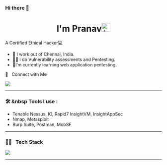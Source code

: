 ### Hi there 👋

<p align="center">

<h1 align="center"> I'm Pranav<img src="https://user-images.githubusercontent.com/1303154/88677602-1635ba80-d120-11ea-84d8-d263ba5fc3c0.gif" width="28px" alt="hi"></h1>

A Certified Ethical Hacker💻

- 💼 I work out of Chennai, India.
- 🧑‍💻 I do Vulnerability assessments and Pentesting.
- :seedling:I’m currently learning web application pentesting.

🤝 &nbsp; Connect with Me

[<img src="https://img.shields.io/badge/linkedin-%230077B5.svg?&style=for-the-badge&logo=linkedin&logoColor=white" />](https://www.linkedin.com/in/pranav-r13/)

<hr>

### 🛠 &nbsp Tools I use :
- Tenable Nessus, IO, Rapid7 InsightVM, InsightAppSec
- Nmap, Metasploit
- Burp Suite, Postman, MobSF

<hr>

### 🧑‍💻 &nbsp; Tech Stack
<img src="https://skillicons.dev/icons?i=cpp,py,swift,html,css,dotnet,bootstrap,mysql,kali,postman,figma" />

<hr>
<!--
### ⚙️ &nbsp; Git Analytics -->
 
<!-- <p><img align="center" src="https://github-readme-stats.vercel.app/api?username=pranrav-r13&theme=dark&show_icons=true" /></p>
<p>&nbsp;<img align="center" src="https://github-readme-stats.vercel.app/api/top-langs/?username=pranav-r13&theme=dark&layout=compact" width="410" /></p> -->


<!--![Pranav's GitHub stats](https://github-readme-stats.vercel.app/api?username=pranav-r13&show_icons=true&theme=synthwave)

![Top Langs](https://github-readme-stats.vercel.app/api/top-langs/?username=pranav-r13) -->
